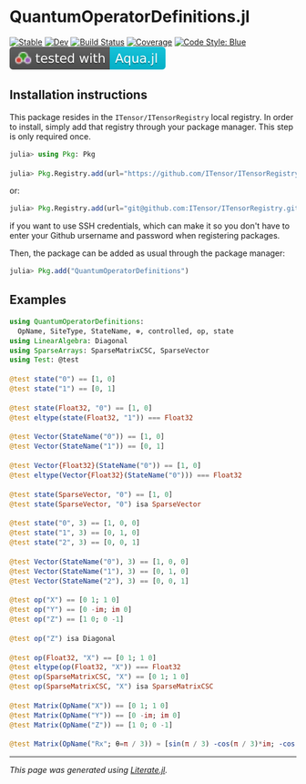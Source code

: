 # QuantumOperatorDefinitions.jl

[![Stable](https://img.shields.io/badge/docs-stable-blue.svg)](https://ITensor.github.io/QuantumOperatorDefinitions.jl/stable/)
[![Dev](https://img.shields.io/badge/docs-dev-blue.svg)](https://ITensor.github.io/QuantumOperatorDefinitions.jl/dev/)
[![Build Status](https://github.com/ITensor/QuantumOperatorDefinitions.jl/actions/workflows/Tests.yml/badge.svg?branch=main)](https://github.com/ITensor/QuantumOperatorDefinitions.jl/actions/workflows/Tests.yml?query=branch%3Amain)
[![Coverage](https://codecov.io/gh/ITensor/QuantumOperatorDefinitions.jl/branch/main/graph/badge.svg)](https://codecov.io/gh/ITensor/QuantumOperatorDefinitions.jl)
[![Code Style: Blue](https://img.shields.io/badge/code%20style-blue-4495d1.svg)](https://github.com/invenia/BlueStyle)
[![Aqua](https://raw.githubusercontent.com/JuliaTesting/Aqua.jl/master/badge.svg)](https://github.com/JuliaTesting/Aqua.jl)

## Installation instructions

This package resides in the `ITensor/ITensorRegistry` local registry.
In order to install, simply add that registry through your package manager.
This step is only required once.
```julia
julia> using Pkg: Pkg

julia> Pkg.Registry.add(url="https://github.com/ITensor/ITensorRegistry")
```
or:
```julia
julia> Pkg.Registry.add(url="git@github.com:ITensor/ITensorRegistry.git")
```
if you want to use SSH credentials, which can make it so you don't have to enter your Github ursername and password when registering packages.

Then, the package can be added as usual through the package manager:

```julia
julia> Pkg.add("QuantumOperatorDefinitions")
```

## Examples

````julia
using QuantumOperatorDefinitions:
  OpName, SiteType, StateName, ⊗, controlled, op, state
using LinearAlgebra: Diagonal
using SparseArrays: SparseMatrixCSC, SparseVector
using Test: @test

@test state("0") == [1, 0]
@test state("1") == [0, 1]

@test state(Float32, "0") == [1, 0]
@test eltype(state(Float32, "1")) === Float32

@test Vector(StateName("0")) == [1, 0]
@test Vector(StateName("1")) == [0, 1]

@test Vector{Float32}(StateName("0")) == [1, 0]
@test eltype(Vector{Float32}(StateName("0"))) === Float32

@test state(SparseVector, "0") == [1, 0]
@test state(SparseVector, "0") isa SparseVector

@test state("0", 3) == [1, 0, 0]
@test state("1", 3) == [0, 1, 0]
@test state("2", 3) == [0, 0, 1]

@test Vector(StateName("0"), 3) == [1, 0, 0]
@test Vector(StateName("1"), 3) == [0, 1, 0]
@test Vector(StateName("2"), 3) == [0, 0, 1]

@test op("X") == [0 1; 1 0]
@test op("Y") == [0 -im; im 0]
@test op("Z") == [1 0; 0 -1]

@test op("Z") isa Diagonal

@test op(Float32, "X") == [0 1; 1 0]
@test eltype(op(Float32, "X")) === Float32
@test op(SparseMatrixCSC, "X") == [0 1; 1 0]
@test op(SparseMatrixCSC, "X") isa SparseMatrixCSC

@test Matrix(OpName("X")) == [0 1; 1 0]
@test Matrix(OpName("Y")) == [0 -im; im 0]
@test Matrix(OpName("Z")) == [1 0; 0 -1]

@test Matrix(OpName("Rx"; θ=π / 3)) ≈ [sin(π / 3) -cos(π / 3)*im; -cos(π / 3)*im sin(π / 3)]
````

---

*This page was generated using [Literate.jl](https://github.com/fredrikekre/Literate.jl).*


